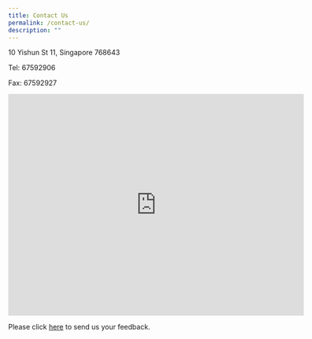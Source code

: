 ```yaml
---
title: Contact Us
permalink: /contact-us/
description: ""
---
```

10 Yishun St 11, Singapore 768643

Tel:  67592906

Fax:  67592927

<iframe loading="lazy" allowfullscreen="" style="border:0;" height="450" width="600" src="https://www.google.com/maps/embed?pb=!1m18!1m12!1m3!1d3988.569225193829!2d103.831023720388!3d1.4337392087095766!2m3!1f0!2f0!3f0!3m2!1i1024!2i768!4f13.1!3m3!1m2!1s0x31da1464b2aaaaab%3A0x19ab5207d64a2abc!2sAhmad%20Ibrahim%20Primary%20School!5e0!3m2!1sen!2ssg!4v1662744220868!5m2!1sen!2ssg"></iframe>

Please click&nbsp;[here](https://forms.cwp.gov.sg/aips/FormD3IZG)&nbsp;to send us your feedback.